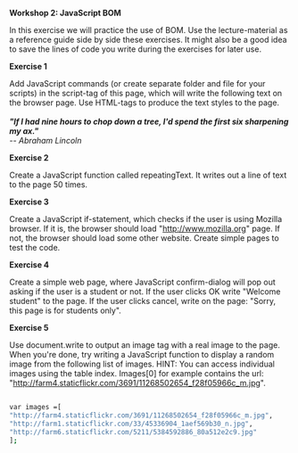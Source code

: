 **Workshop 2: JavaScript BOM**

In this exercise we will practice the use of BOM. Use the
lecture-material as a reference guide side by side these exercises. It
might also be a good idea to save the lines of code you write during the
exercises for later use.

**Exercise 1**

Add JavaScript commands (or create separate folder and file for your scripts) in the script-tag of this page, which will write
the following text on the browser page. Use HTML-tags to produce the
text styles to the page.\
\
***\"If I had nine hours to chop down a tree, I\'d spend the first six
sharpening my ax.\"**\
\-- Abraham Lincoln*

**Exercise 2**

Create a JavaScript function called repeatingText. It writes out a line
of text to the page 50 times.

**Exercise 3**

Create a JavaScript if-statement, which checks if the user is using
Mozilla browser. If it is, the browser should load
"http://www.mozilla.org" page. If not, the browser should load some
other website. Create simple pages to test the code.

**Exercise 4**

Create a simple web page, where JavaScript confirm-dialog will pop out
asking if the user is a student or not. If the user clicks OK write
\"Welcome student\" to the page. If the user clicks cancel, write on the
page: \"Sorry, this page is for students only\".

**Exercise 5**

Use document.write to output an image tag with a real image to the page.
When you\'re done, try writing a JavaScript function to display a random
image from the following list of images. HINT: You can access individual
images using the table index. Images\[0\] for example contains the url:
\"<http://farm4.staticflickr.com/3691/11268502654_f28f05966c_m.jpg>\".

```bash

var images =[
"http://farm4.staticflickr.com/3691/11268502654_f28f05966c_m.jpg",
"http://farm1.staticflickr.com/33/45336904_1aef569b30_n.jpg",
"http://farm6.staticflickr.com/5211/5384592886_80a512e2c9.jpg"
];
```
